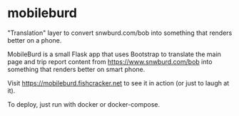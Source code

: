 # mobileburd
"Translation" layer to convert snwburd.com/bob into something that renders better on a phone.

MobileBurd is a small Flask app that uses Bootstrap to translate the main page and trip report content from
https://www.snwburd.com/bob into something that renders better on smart phone.

Visit https://mobileburd.fishcracker.net to see it in action (or just to laugh at it).

To deploy, just run with docker or docker-compose.
